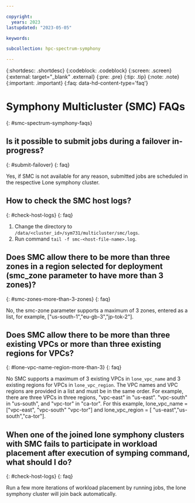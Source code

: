 ```yaml
---

copyright:
  years: 2023
lastupdated: "2023-05-05"

keywords: 

subcollection: hpc-spectrum-symphony

---
```


{:shortdesc: .shortdesc}
{:codeblock: .codeblock}
{:screen: .screen}
{:external: target="_blank" .external}
{:pre: .pre}
{:tip: .tip}
{:note: .note}
{:important: .important}
{:faq: data-hd-content-type='faq'}

# Symphony Multicluster (SMC) FAQs 
{: #smc-spectrum-symphony-faqs}

## Is it possible to submit jobs during a failover in-progress?
{: #submit-failover}
{: faq}

Yes, if SMC is not available for any reason, submitted jobs are scheduled in the respective Lone symphony cluster.

## How to check the SMC host logs?
{: #check-host-logs}
{: faq}

1. Change the directory to `/data/<cluster_id>/sym731/multicluster/smc/logs`.
2. Run command `tail -f smc-<host-file-name>.log`.

## Does SMC allow there to be more than three zones in a region selected for deployment (smc_zone parameter to have more than 3 zones)?
{: #smc-zones-more-than-3-zones}
{: faq}

No, the smc-zone parameter supports a maximum of 3 zones, entered as a list, for example, ["us-south-1","eu-gb-3","jp-tok-2"].

## Does SMC allow there to be more than three existing VPCs or more than three existing regions for VPCs? 
{: #lone-vpc-name-region-more-than-3}
{: faq}

No SMC supports a maximum of 3 existing VPCs in `lone_vpc_name` and 3 existing regions for VPCs in `lone_vpc_region`. The VPC names and VPC regions are provided in a list and must be in the same order. For example, there are three VPCs in three regions, "vpc-east" in "us-east". "vpc-south" in "us-south", and "vpc-tor" in "ca-tor". For this example, lone_vpc_name = ["vpc-east", "vpc-south" "vpc-tor"] and lone_vpc_region = [ "us-east","us-south","ca-tor"].

## When one of the joined lone symphony clusters with SMC fails to participate in workload placement after execution of symping command, what should I do?
{: #check-host-logs}
{: faq}

Run a few more iterations of workload placement by running jobs, the lone symphony cluster will join back automatically.
